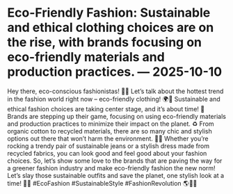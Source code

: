 # Eco-Friendly Fashion: Sustainable and ethical clothing choices are on the rise, with brands focusing on eco-friendly materials and production practices. — 2025-10-10

Hey there, eco-conscious fashionistas! 🌿💚 Let’s talk about the hottest trend in the fashion world right now – eco-friendly clothing! 🌍👗 Sustainable and ethical fashion choices are taking center stage, and it’s about time! 🙌 Brands are stepping up their game, focusing on using eco-friendly materials and production practices to minimize their impact on the planet. ♻️ From organic cotton to recycled materials, there are so many chic and stylish options out there that won’t harm the environment. 🌱👚 Whether you’re rocking a trendy pair of sustainable jeans or a stylish dress made from recycled fabrics, you can look good and feel good about your fashion choices. So, let’s show some love to the brands that are paving the way for a greener fashion industry and make eco-friendly fashion the new norm! Let’s slay those sustainable outfits and save the planet, one stylish look at a time! 💃✨ #EcoFashion #SustainableStyle #FashionRevolution 🌎👖👠